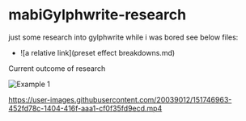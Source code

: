 # mabiGylphwrite-research
just some research into gylphwrite while i was bored
see below files:
- ![a relative link](preset effect breakdowns.md)


Current outcome of research



![Example 1](https://user-images.githubusercontent.com/20039012/151746858-62088e48-4ee9-4c16-a79a-c1707380168e.jpg)


https://user-images.githubusercontent.com/20039012/151746963-452fd78c-1404-416f-aaa1-cf0f35fd9ecd.mp4


